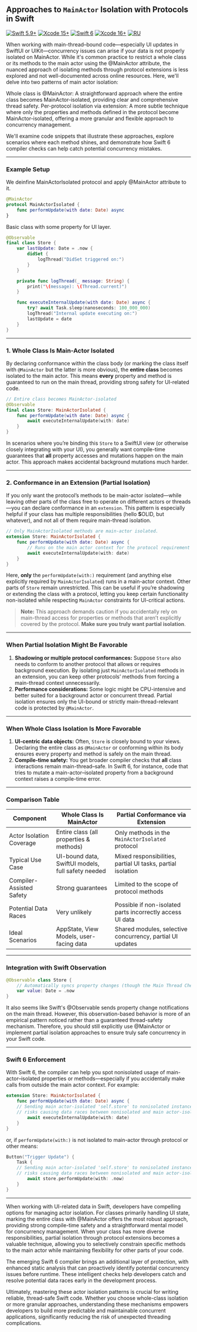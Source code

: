 ## Approaches to `MainActor` Isolation with Protocols in Swift


[![Swift 5.9+](https://img.shields.io/badge/Swift-5.9+-red?logo=swift)](https://swift.org/download/) [![Xcode 15+](https://img.shields.io/badge/Xcode-15+-blue?logo=xcode)](https://developer.apple.com/xcode/) [![Swift 6](https://img.shields.io/badge/Swift-6.0+-red?logo=swift)](https://swift.org/download/) [![Xcode 16+](https://img.shields.io/badge/Xcode-16+-blue?logo=xcode)](https://developer.apple.com/xcode/) [![RU](https://img.shields.io/badge/Translation-RU-green)](https://github.com/ivalx1s/swift-mainactor_isolation_in_protocol/blob/main/README-ru.md)

When working with main-thread–bound code—especially UI updates in SwiftUI or UIKit—concurrency issues can arise if your data is not properly isolated on MainActor. While it's common practice to restrict a whole class or its methods to the main actor using the @MainActor attribute, the nuanced approach of isolating methods through protocol extensions is less explored and not well-documented across online resources.
Here, we'll delve into two patterns of main actor isolation:

Whole class is @MainActor: A straightforward approach where the entire class becomes MainActor-isolated, providing clear and comprehensive thread safety.
Per-protocol isolation via extension: A more subtle technique where only the properties and methods defined in the protocol become MainActor-isolated, offering a more granular and flexible approach to concurrency management.

We'll examine code snippets that illustrate these approaches, explore scenarios where each method shines, and demonstrate how Swift 6 compiler checks can help catch potential concurrency mistakes.

---

### Example Setup

We deinfine MainActorIsolated protocol and apply @MainActor attribute to it.

```swift
@MainActor
protocol MainActorIsolated {
    func performUpdate(with date: Date) async
}
```

Basic class with some property for UI layer.

```swift
@Observable
final class Store {
    var lastUpdate: Date = .now {
        didSet {
            logThread("DidSet triggered on:")
        }
    }

    private func logThread(_ message: String) {
        print("\(message): \(Thread.current)")
    }

    func executeInternalUpdate(with date: Date) async {
        try? await Task.sleep(nanoseconds: 100_000_000)
        logThread("Internal update executing on:")
        lastUpdate = date
    }
}
```

---

### 1. Whole Class Is Main-Actor Isolated

By declaring conformance within the class body (or marking the class itself with `@MainActor` but the latter is more obvious), the **entire class** becomes isolated to the main actor. This means **every** property and method is guaranteed to run on the main thread, providing strong safety for UI-related code. 

```swift
// Entire class becomes MainActor-isolated
@Observable
final class Store: MainActorIsolated {
    func performUpdate(with date: Date) async {
        await executeInternalUpdate(with: date)
    }
}
```

In scenarios where you’re binding this `Store` to a SwiftUI view (or otherwise closely integrating with your UI), you generally want compile-time guarantees that **all** property accesses and mutations happen on the main actor. This approach makes accidental background mutations much harder.

---

### 2. Conformance in an Extension (Partial Isolation)

If you only want the protocol’s methods to be main-actor isolated—while leaving other parts of the class free to operate on different actors or threads—you can declare conformance in an `extension`. This pattern is especially helpful if your class has multiple responsibilities (hello **S**OLID, but whatever), and not all of them require main-thread isolation. 

```swift
// Only MainActorIsolated methods are main-actor isolated.
extension Store: MainActorIsolated {
    func performUpdate(with date: Date) async {
        // Runs on the main actor context for the protocol requirement
        await executeInternalUpdate(with: date)
    }
}
```

Here, **only** the `performUpdate(with:)` requirement (and anything else explicitly required by `MainActorIsolated`) runs in a main-actor context. Other parts of `Store` remain unrestricted. This can be useful if you’re shadowing or extending the class with a protocol, letting you keep certain functionality non-isolated while respecting `MainActor` constraints for UI-critical actions.

> **Note:** This approach demands caution if you accidentally rely on main-thread access for properties or methods that aren’t explicitly covered by the protocol. **Make sure you truly want partial isolation**.

---

### When Partial Isolation Might Be Favorable

1. **Shadowing or multiple protocol conformances:** Suppose `Store` also needs to conform to another protocol that allows or requires background execution. By isolating just `MainActorIsolated` methods in an extension, you can keep other protocols’ methods from forcing a main-thread context unnecessarily.  
2. **Performance considerations:** Some logic might be CPU-intensive and better suited for a background actor or concurrent thread. Partial isolation ensures only the UI-bound or strictly main-thread-relevant code is protected by `@MainActor`.

---

### When Whole Class Isolation Is More Favorable

1. **UI-centric data objects:** Often, `Store` is closely bound to your views. Declaring the entire class as `@MainActor` or conforming within its body ensures every property and method is safely on the main thread.  
2. **Compile-time safety:** You get broader compiler checks that **all** class interactions remain main-thread–safe. In Swift 6, for instance, code that tries to mutate a main-actor–isolated property from a background context raises a compile-time error.

---

### Comparison Table

| Component                      | Whole Class Is MainActor                           | Partial Conformance via Extension                         |
|--------------------------------|----------------------------------------------------|------------------------------------------------------------|
| Actor Isolation Coverage       | Entire class (all properties & methods)           | Only methods in the `MainActorIsolated` protocol          |
| Typical Use Case               | UI-bound data, SwiftUI models, full safety needed | Mixed responsibilities, partial UI tasks, partial isolation|
| Compiler-Assisted Safety       | Strong guarantees                                  | Limited to the scope of protocol methods                   |
| Potential Data Races          | Very unlikely                                      | Possible if non-isolated parts incorrectly access UI data  |
| Ideal Scenarios               | AppState, View Models, user-facing data            | Shared modules, selective concurrency, partial UI updates  |

---

### Integration with Swift Observation

```swift
@Observable class Store {
    // Automatically syncs property changes (though the Main Thread Checker may not catch all concurrency)
    var value: Date = .now
}
```

It also seems like Swift's @Observable sends property change notifications on the main thread. However, this observation-based behavior is more of an empirical pattern noticed rather than a guaranteed thread-safety mechanism. Therefore, you should still explicitly use @MainActor or implement partial isolation approaches to ensure truly safe concurrency in your Swift code.

---

### Swift 6 Enforcement

With Swift 6, the compiler can help you spot nonisolated usage of main-actor–isolated properties or methods—especially if you accidentally make calls from outside the main actor context. For example:

```swift
extension Store: MainActorIsolated {
    func performUpdate(with date: Date) async {
    // Sending main actor-isolated 'self.store' to nonisolated instance method 'performUpdate(with:)'
    // risks causing data races between nonisolated and main actor-isolated uses
        await executeInternalUpdate(with: date)
    }
}
```

or, if `performUpdate(with:)` is not isolated to main-actor through protocol or other means:

```swift
Button("Trigger Update") {
    Task {
    // Sending main actor-isolated 'self.store' to nonisolated instance method 'performUpdate(with:)'
    // risks causing data races between nonisolated and main actor-isolated uses
        await store.performUpdate(with: .now)
    }
}
```

---

When working with UI-related data in Swift, developers have compelling options for managing actor isolation. For classes primarily handling UI state, marking the entire class with @MainActor offers the most robust approach, providing strong compile-time safety and a straightforward mental model for concurrency management. When your class has more diverse responsibilities, partial isolation through protocol extensions becomes a valuable technique, allowing you to selectively constrain specific methods to the main actor while maintaining flexibility for other parts of your code.

The emerging Swift 6 compiler brings an additional layer of protection, with enhanced static analysis that can proactively identify potential concurrency issues before runtime. These intelligent checks help developers catch and resolve potential data races early in the development process.

Ultimately, mastering these actor isolation patterns is crucial for writing reliable, thread-safe Swift code. Whether you choose whole-class isolation or more granular approaches, understanding these mechanisms empowers developers to build more predictable and maintainable concurrent applications, significantly reducing the risk of unexpected threading complications.